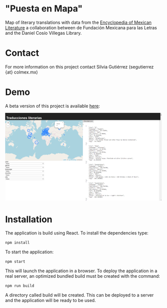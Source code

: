 # "Puesta en Mapa"
Map of literary translations with data from the [Encyclopedia of Mexican Literature](http://elem.mx/) a collaboration between de Fundación Mexicana para las Letras and the Daniel Cosío Villegas Library.

# Contact
For more information on this project contact Silvia Gutiérrez (segutierrez {at} colmex.mx)

# Demo

A beta version of this project is available [here](https://amaurs.com/literatura/):

![alt text](/20180112-screenshot.png)

# Installation

The application is build using React. To install the dependencies type:

```
npm install
```

To start the application:

```
npm start
```

This will launch the application in a browser. To deploy the application in a real server, an optimized bundled build must be created with the command:

```
npm run build
```

A directory called build will be created. This can be deployed to a server and the application will be ready to be used.

